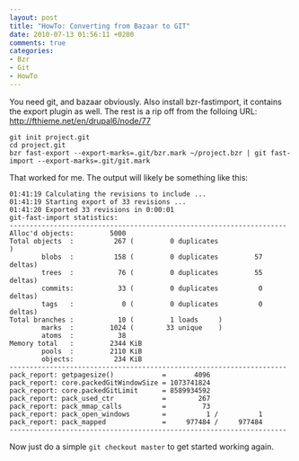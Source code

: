 ```yaml
---
layout: post
title: "HowTo: Converting from Bazaar to GIT"
date: 2010-07-13 01:56:11 +0200
comments: true
categories: 
- Bzr
- Git
- HowTo
---
```


You need git, and bazaar obviously.  Also install bzr-fastimport, it
contains the export plugin as well. The rest is a rip off from the
folloing URL: http://fthieme.net/en/drupal6/node/77

    git init project.git
    cd project.git
    bzr fast-export --export-marks=.git/bzr.mark ~/project.bzr | git fast-import --export-marks=.git/git.mark

That worked for me. The output will likely be something like this:

    01:41:19 Calculating the revisions to include ...
    01:41:19 Starting export of 33 revisions ...
    01:41:20 Exported 33 revisions in 0:00:01
    git-fast-import statistics:
    ---------------------------------------------------------------------
    Alloc'd objects:         5000
    Total objects  :          267 (         0 duplicates                  )
            blobs  :          158 (         0 duplicates         57 deltas)
            trees  :           76 (         0 duplicates         55 deltas)
            commits:           33 (         0 duplicates          0 deltas)
            tags   :            0 (         0 duplicates          0 deltas)
    Total branches :           10 (         1 loads     )
            marks  :         1024 (        33 unique    )
            atoms  :           38
    Memory total   :         2344 KiB
            pools  :         2110 KiB
            objects:          234 KiB
    ---------------------------------------------------------------------
    pack_report: getpagesize()            =       4096
    pack_report: core.packedGitWindowSize = 1073741824
    pack_report: core.packedGitLimit      = 8589934592
    pack_report: pack_used_ctr            =        267
    pack_report: pack_mmap_calls          =         73
    pack_report: pack_open_windows        =          1 /          1
    pack_report: pack_mapped              =     977484 /     977484
    ---------------------------------------------------------------------

Now just do a simple `git checkout master` to get started working again.
